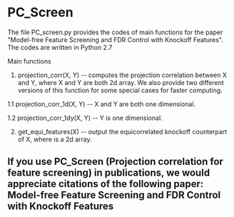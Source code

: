 # PC_Screen



The file PC_screen.py provides the codes of main functions for the paper "Model-free Feature Screening and FDR Control with Knockoff Features". The codes are written in Python 2.7

Main functions

1. projection_corr(X, Y) -- computes the projection correlation between X and Y, where X and Y are both 2d array. We also provide two different versions of this function for some special cases for faster computing.

1.1 projection_corr_1d(X, Y) --  X and Y are both one dimensional.

1.2 projection_corr_1dy(X, Y) -- Y is one dimensional.

2. get_equi_features(X) -- output the equicorrelated knockoff counterpart of X, where is a 2d array.

## If you use PC_Screen (Projection correlation for feature screening) in publications, we would appreciate citations of the following paper: Model-free Feature Screening and FDR Control with Knockoff Features
